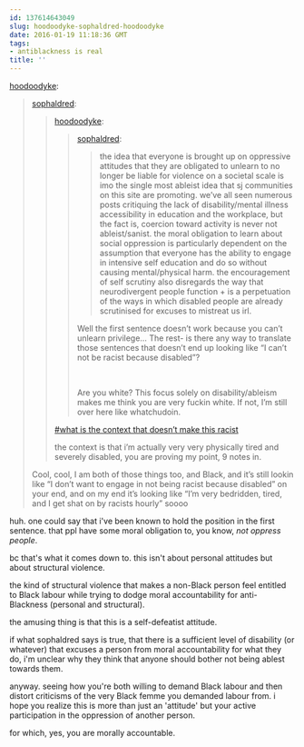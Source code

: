 ```yaml
---
id: 137614643049
slug: hoodoodyke-sophaldred-hoodoodyke
date: 2016-01-19 11:18:36 GMT
tags:
- antiblackness is real
title: ''
---
```

<p><a class="tumblr_blog" href="http://hoodoodyke.tumblr.com/post/137594606234">hoodoodyke</a>:</p>
<blockquote>
<p><a class="tumblr_blog" href="http://sophaldred.tumblr.com/post/137594530408">sophaldred</a>:</p>
<blockquote>
<p><a class="tumblr_blog" href="http://hoodoodyke.tumblr.com/post/137594356419">hoodoodyke</a>:</p>
<blockquote>
<p><a class="tumblr_blog" href="http://sophaldred.tumblr.com/post/137593794668">sophaldred</a>:</p>
<blockquote>
<p>the idea that everyone is brought up on oppressive attitudes that they are obligated to unlearn to no longer be liable for violence on a societal scale is imo the single most ableist idea that sj communities on this site are promoting. we’ve all seen numerous posts critiquing the lack of disability/mental illness accessibility in education and the workplace, but the fact is, coercion toward activity is never not ableist/sanist. the moral obligation to learn about social oppression is particularly dependent on the assumption that everyone has the ability to engage in intensive self education and do so without causing mental/physical harm. the encouragement of self scrutiny also disregards the way that neurodivergent people function + is a perpetuation of the ways in which disabled people are already scrutinised for excuses to mistreat us irl.</p>
</blockquote>
<p>Well the first sentence doesn’t work because you can’t unlearn privilege… The rest- is there any way to translate those sentences that doesn’t end up looking like “I can’t not be racist because disabled”?</p>
<p><br></p>
<p>Are you white? This focus solely on disability/ableism makes me think you are very fuckin white. If not, I’m still over here like whatchudoin. </p>
</blockquote>
<p><a href="https://vine.co/Trench">

</a><a href="https://www.tumblr.com/tagged/what-is%20the%20context%20that%20doesn't%20make%20this%20racist">#what is the context that doesn’t make this racist</a></p>
<p>the context is that i’m actually very very physically tired and severely disabled, you are proving my point, 9 notes in.<br></p>
</blockquote>
<p>Cool, cool, I am both of those things too, and Black, and it’s still lookin like “I don’t want to engage in not being racist because disabled” on your end, and on my end it’s looking like “I’m very bedridden, tired, and I get shat on by racists hourly” soooo</p>
</blockquote>

huh. one could say that i've been known to hold the position in the first sentence. that ppl have some moral obligation to, you know, *not oppress people*.

bc that's what it comes down to. this isn't about personal attitudes but about structural violence.

the kind of structural violence that makes a non-Black person feel entitled to Black labour while trying to dodge moral accountability for anti-Blackness (personal and structural). 

the amusing thing is that this is a self-defeatist attitude.

if what sophaldred says is true, that there is a sufficient level of disability (or whatever) that excuses a person from moral accountability for what they do, i'm unclear why they think that anyone should bother not being ablest towards them. 

anyway. seeing how you're both willing to demand Black labour and then distort criticisms of the very Black femme you demanded labour from. i hope you realize this is more than just an 'attitude' but your active participation in the oppression of another person.

for which, yes, you are morally accountable.